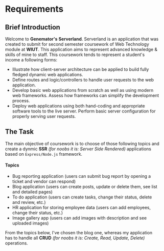 # Requirements

## Brief Introduction

Welcome to **Genemator's** **Serverland**. Serverland is an application that was
created to submit for second semester coursework of Web Technology module at
**WIUT**. This application aims to represent advanced knowledge & skills of mine
to staff. This coursework tends to represent a student's income a following
forms:

- Illustrate how client-server architecture can be applied to build fully
  fledged dynamic web applications.
- Define routes and logic/controllers to handle user requests to the web
  application.
- Develop basic web applications from scratch as well as using modern web
  frameworks. Assess how frameworks can simplify the development process.
- Deploy web applications using both hand-coding and appropriate software tools
  to the live server. Perform basic server configuration for properly serving
  user requests.

## The Task

The main objective of coursework is to choose of those following topics and
create a dynmic **SSR** _(for noobs it is: Server Side Rendered)_ applications
based on `Express/Node.js` framework.

#### Topics

- Bug reporting application (users can submit bug report by opening a ticket and
  vendor can respond)
- Blog application (users can create posts, update or delete them, see list and
  detailed pages)
- To do application (users can create tasks, change their status, delete and
  review, etc.)
- HR application for storing employee data (users can add employees, change
  their status, etc.)
- Image gallery app (users can add images with description and see uploaded
  images)

From the topics below, I've chosen the blog one, whereas my application has to
handle all **CRUD** _(for noobs it is: Create, Read, Update, Delete)_
operations.
